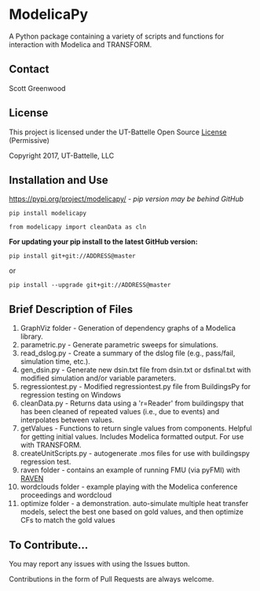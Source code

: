# ModelicaPy
A Python package containing a variety of scripts and functions for interaction with Modelica and TRANSFORM.

## Contact

Scott Greenwood

## License

This project is licensed under the UT-Battelle Open Source [License](LICENSE.md) (Permissive)

Copyright 2017, UT-Battelle, LLC

## Installation and Use

https://pypi.org/project/modelicapy/ - *pip version may be behind GitHub* 

    pip install modelicapy

	from modelicapy import cleanData as cln
	
**For updating your pip install to the latest GitHub version:**

    pip install git+git://ADDRESS@master
	
or

    pip install --upgrade git+git://ADDRESS@master
	
## Brief Description of Files

1. GraphViz folder - Generation of dependency graphs of a Modelica library.
2. parametric.py - Generate parametric sweeps for simulations.
3. read_dslog.py - Create a summary of the dslog file (e.g., pass/fail, simulation time, etc.).
4. gen_dsin.py - Generate new dsin.txt file from dsin.txt or dsfinal.txt with modified simulation and/or variable parameters.
5. regressiontest.py - Modified regressiontest.py file from BuildingsPy for regression testing on Windows
6. cleanData.py - Returns data using a 'r=Reader' from buildingspy that has been cleaned of repeated values (i.e., due to events) and interpolates between values.
7. getValues - Functions to return single values from components. Helpful for getting initial values. Includes Modelica formatted output. For use with TRANSFORM.
8. createUnitScripts.py - autogenerate .mos files for use with buildingspy regression test.
9. raven folder - contains an example of running FMU (via pyFMI) with [RAVEN](https://github.com/idaholab/raven)
10. wordclouds folder - example playing with the Modelica conference proceedings and wordcloud
11. optimize folder - a demonstration. auto-simulate multiple heat transfer models, select the best one based on gold values, and then optimize CFs to match the gold values

## To Contribute...
You may report any issues with using the Issues button.

Contributions in the form of Pull Requests are always welcome.
